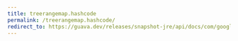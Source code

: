 ```yaml
---
title: treerangemap.hashcode
permalink: /treerangemap.hashcode/
redirect_to: https://guava.dev/releases/snapshot-jre/api/docs/com/google/common/collect/TreeRangeMap.html#hashCode--
---
```

